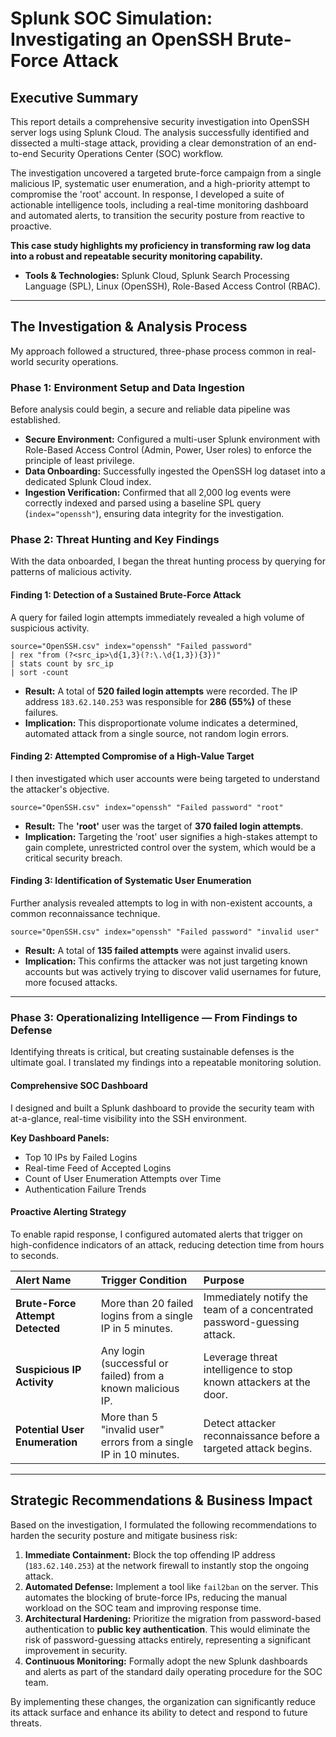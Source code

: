 # Splunk SOC Simulation: Investigating an OpenSSH Brute-Force Attack

## Executive Summary

This report details a comprehensive security investigation into OpenSSH server logs using Splunk Cloud. The analysis successfully identified and dissected a multi-stage attack, providing a clear demonstration of an end-to-end Security Operations Center (SOC) workflow.

The investigation uncovered a targeted brute-force campaign from a single malicious IP, systematic user enumeration, and a high-priority attempt to compromise the 'root' account. In response, I developed a suite of actionable intelligence tools, including a real-time monitoring dashboard and automated alerts, to transition the security posture from reactive to proactive.

**This case study highlights my proficiency in transforming raw log data into a robust and repeatable security monitoring capability.**

*   **Tools & Technologies:** Splunk Cloud, Splunk Search Processing Language (SPL), Linux (OpenSSH), Role-Based Access Control (RBAC).

---

## The Investigation & Analysis Process

My approach followed a structured, three-phase process common in real-world security operations.

### Phase 1: Environment Setup and Data Ingestion
Before analysis could begin, a secure and reliable data pipeline was established.

*   **Secure Environment:** Configured a multi-user Splunk environment with Role-Based Access Control (Admin, Power, User roles) to enforce the principle of least privilege.
*   **Data Onboarding:** Successfully ingested the OpenSSH log dataset into a dedicated Splunk Cloud index.
*   **Ingestion Verification:** Confirmed that all 2,000 log events were correctly indexed and parsed using a baseline SPL query (`index="openssh"`), ensuring data integrity for the investigation.

### Phase 2: Threat Hunting and Key Findings
With the data onboarded, I began the threat hunting process by querying for patterns of malicious activity.

#### Finding 1: Detection of a Sustained Brute-Force Attack
A query for failed login attempts immediately revealed a high volume of suspicious activity.

```splunk
source="OpenSSH.csv" index="openssh" "Failed password"
| rex "from (?<src_ip>\d{1,3}(?:\.\d{1,3}){3})"
| stats count by src_ip
| sort -count
```
*   **Result:** A total of **520 failed login attempts** were recorded. The IP address `183.62.140.253` was responsible for **286 (55%)** of these failures.
*   **Implication:** This disproportionate volume indicates a determined, automated attack from a single source, not random login errors.

#### Finding 2: Attempted Compromise of a High-Value Target
I then investigated which user accounts were being targeted to understand the attacker's objective.

```splunk
source="OpenSSH.csv" index="openssh" "Failed password" "root"
```
*   **Result:** The **'root'** user was the target of **370 failed login attempts**.
*   **Implication:** Targeting the 'root' user signifies a high-stakes attempt to gain complete, unrestricted control over the system, which would be a critical security breach.

#### Finding 3: Identification of Systematic User Enumeration
Further analysis revealed attempts to log in with non-existent accounts, a common reconnaissance technique.

```splunk
source="OpenSSH.csv" index="openssh" "Failed password" "invalid user"
```
*   **Result:** A total of **135 failed attempts** were against invalid users.
*   **Implication:** This confirms the attacker was not just targeting known accounts but was actively trying to discover valid usernames for future, more focused attacks.

---

### Phase 3: Operationalizing Intelligence — From Findings to Defense
Identifying threats is critical, but creating sustainable defenses is the ultimate goal. I translated my findings into a repeatable monitoring solution.

#### Comprehensive SOC Dashboard
I designed and built a Splunk dashboard to provide the security team with at-a-glance, real-time visibility into the SSH environment.

**Key Dashboard Panels:**
*   Top 10 IPs by Failed Logins
*   Real-time Feed of Accepted Logins
*   Count of User Enumeration Attempts over Time
*   Authentication Failure Trends

#### Proactive Alerting Strategy
To enable rapid response, I configured automated alerts that trigger on high-confidence indicators of an attack, reducing detection time from hours to seconds.

| Alert Name | Trigger Condition | Purpose |
| :--- | :--- | :--- |
| **Brute-Force Attempt Detected** | More than 20 failed logins from a single IP in 5 minutes. | Immediately notify the team of a concentrated password-guessing attack. |
| **Suspicious IP Activity** | Any login (successful or failed) from a known malicious IP. | Leverage threat intelligence to stop known attackers at the door. |
| **Potential User Enumeration** | More than 5 "invalid user" errors from a single IP in 10 minutes. | Detect attacker reconnaissance before a targeted attack begins. |

---

## Strategic Recommendations & Business Impact

Based on the investigation, I formulated the following recommendations to harden the security posture and mitigate business risk:

1.  **Immediate Containment:** Block the top offending IP address (`183.62.140.253`) at the network firewall to instantly stop the ongoing attack.
2.  **Automated Defense:** Implement a tool like `fail2ban` on the server. This automates the blocking of brute-force IPs, reducing the manual workload on the SOC team and improving response time.
3.  **Architectural Hardening:** Prioritize the migration from password-based authentication to **public key authentication**. This would eliminate the risk of password-guessing attacks entirely, representing a significant improvement in security.
4.  **Continuous Monitoring:** Formally adopt the new Splunk dashboards and alerts as part of the standard daily operating procedure for the SOC team.

By implementing these changes, the organization can significantly reduce its attack surface and enhance its ability to detect and respond to future threats.
